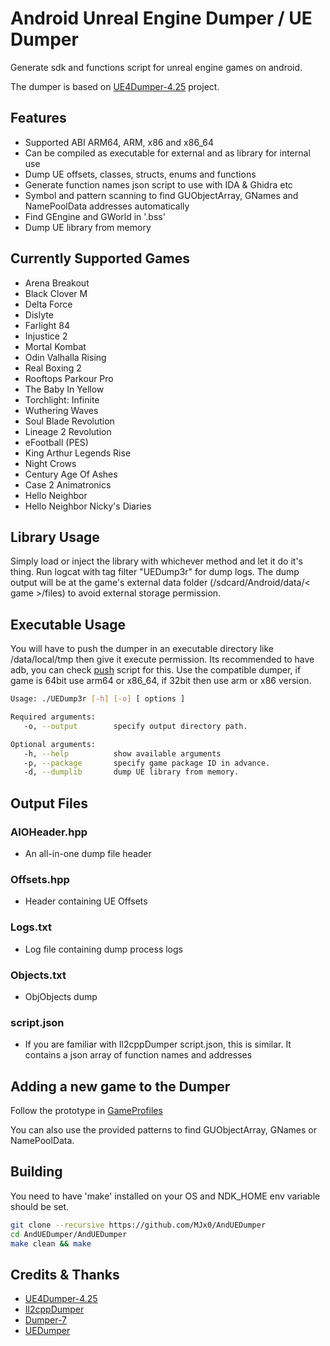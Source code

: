 # Android Unreal Engine Dumper / UE Dumper

Generate sdk and functions script for unreal engine games on android.

The dumper is based on [UE4Dumper-4.25](https://github.com/guttir14/UnrealDumper-4.25)
project.

## Features

* Supported ABI ARM64, ARM, x86 and x86_64
* Can be compiled as executable for external and as library for internal use
* Dump UE offsets, classes, structs, enums and functions
* Generate function names json script to use with IDA & Ghidra etc
* Symbol and pattern scanning to find GUObjectArray, GNames and NamePoolData addresses automatically
* Find GEngine and GWorld in '.bss'
* Dump UE library from memory

## Currently Supported Games

* Arena Breakout
* Black Clover M
* Delta Force
* Dislyte
* Farlight 84
* Injustice 2
* Mortal Kombat
* Odin Valhalla Rising
* Real Boxing 2
* Rooftops Parkour Pro
* The Baby In Yellow
* Torchlight: Infinite
* Wuthering Waves
* Soul Blade Revolution
* Lineage 2 Revolution
* eFootball (PES)
* King Arthur Legends Rise
* Night Crows
* Century Age Of Ashes
* Case 2 Animatronics
* Hello Neighbor
* Hello Neighbor Nicky's Diaries

## Library Usage

Simply load or inject the library with whichever method and let it do it's thing.
Run logcat with tag filter "UEDump3r" for dump logs.
The dump output will be at the game's external data folder (/sdcard/Android/data/< game >/files) to avoid external storage permission.

## Executable Usage

You will have to push the dumper in an executable directory like /data/local/tmp then give it execute permission. Its recommended to have adb, you can check [push](AndUEDumper/push.bat) script for this.
Use the compatible dumper, if game is 64bit use arm64 or x86_64, if 32bit then use arm or x86 version.

```bash
Usage: ./UEDump3r [-h] [-o] [ options ]

Required arguments:
   -o, --output        specify output directory path.

Optional arguments:
   -h, --help          show available arguments
   -p, --package       specify game package ID in advance.
   -d, --dumplib       dump UE library from memory.
```

## Output Files

### AIOHeader.hpp

* An all-in-one dump file header

### Offsets.hpp

* Header containing UE Offsets

### Logs.txt

* Log file containing dump process logs

### Objects.txt

* ObjObjects dump

### script.json

* If you are familiar with Il2cppDumper script.json, this is similar. It contains a json array of function names and addresses

## Adding a new game to the Dumper

Follow the prototype in [GameProfiles](AndUEDumper/src/UE/UEGameProfiles)

You can also use the provided patterns to find GUObjectArray, GNames or NamePoolData.

## Building

You need to have 'make' installed on your OS and NDK_HOME env variable should be set.

```bash
git clone --recursive https://github.com/MJx0/AndUEDumper
cd AndUEDumper/AndUEDumper
make clean && make
```

## Credits & Thanks

* [UE4Dumper-4.25](https://github.com/guttir14/UnrealDumper-4.25)
* [Il2cppDumper](https://github.com/Perfare/Il2CppDumper)
* [Dumper-7](https://github.com/Encryqed/Dumper-7)
* [UEDumper](https://github.com/Spuckwaffel/UEDumper)
